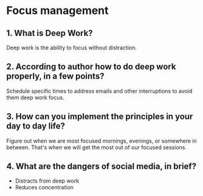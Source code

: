 # Focus management
## 1. What is Deep Work?
Deep work is the ability to focus without distraction.


## 2. According to author how to do deep work properly, in a few points?
Schedule specific times to address emails and other interruptions to avoid them deep work focus.

## 3. How can you implement the principles in your day to day life?
Figure out when we are most focused mornings, evenings, or somewhere in between. That's when we will get the most out of our focused sessions.

## 4. What are the dangers of social media, in brief?

* Distracts from deep work
* Reduces concentration